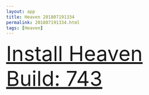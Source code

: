 ```yaml
---
layout: app
title: Heaven 201807191334
permalink: 201807191334.html
tags: [Heaven]
---
```

<div class="pure-g">
    <div class="pure-u-1-1" style="font-size: 4em">
        <a class="pure-button-primary" href="itms-services://?action=download-manifest&url=https%3A%2F%2Flitsungyisigono.github.io%2FTestScript%2Fmanifests%2F201807191334.plist"><i class="fa fa-download" aria-hidden="true"></i>Install Heaven Build: 743</a>
    </div>
</div>